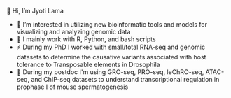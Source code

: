 👋 Hi, I’m Jyoti Lama
- 🌱 I’m interested in utilizing new bioinformatic tools and models for visualizing and analyzing genomic data
- 🌱 I mainly work with R, Python, and bash scripts
- ⚡ During my PhD I worked with small/total RNA-seq and genomic datasets to determine the causative variants associated with host tolerance to Transposable elements in Drosophila
- 🔭 During my postdoc I'm using GRO-seq, PRO-seq, leChRO-seq, ATAC-seq, and ChIP-seq datasets to understand transcriptional regulation in prophase I of mouse spermatogenesis


